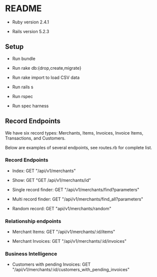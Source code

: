 # README

* Ruby version 2.4.1

* Rails version 5.2.3

## Setup

* Run bundle

* Run rake db:{drop,create,migrate}

* Run rake import to load CSV data

* Run rails s

* Run rspec

* Run spec harness

## Record Endpoints

We have six record types: Merchants, Items, Invoices, Invoice Items, Transactions, and Customers.

Below are examples of several endpoints, see routes.rb for complete list.

### Record Endpoints

* Index: GET "/api/v1/merchants"

* Show: GET "GET /api/v1/merchants/id"

* Single record finder: GET "/api/v1/merchants/find?parameters"

* Multi record finder: GET "/api/v1/merchants/find_all?parameters"

* Random record: GET "api/v1/merchants/random"

### Relationship endpoints

* Merchant Items: GET "/api/v1/merchants/:id/items"

* Merchant Invoices: GET "/api/v1/merchants/:id/invoices"

### Business Intelligence

* Customers with pending Invoices: GET "/api/v1/merchants/:id/customers_with_pending_invoices"
